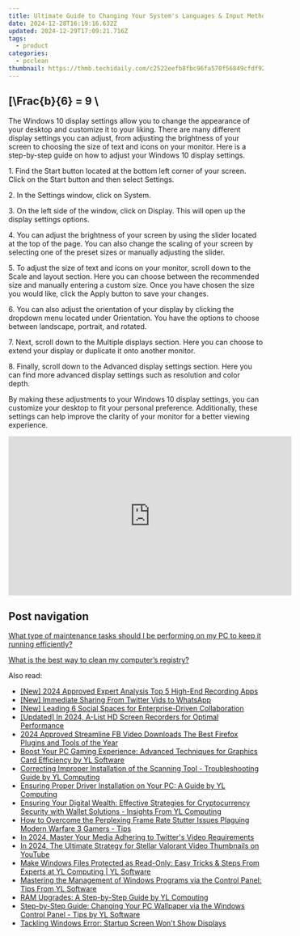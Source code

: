 ```yaml
---
title: Ultimate Guide to Changing Your System's Languages & Input Methods Through the Control Panel with Help From YL Software Solutions
date: 2024-12-28T16:19:16.632Z
updated: 2024-12-29T17:09:21.716Z
tags:
  - product
categories:
  - pcclean
thumbnail: https://thmb.techidaily.com/c2522eefb8fbc96fa570f56849cfdf92d72e221bd3a27b7e0b7d3fec1332bd02.png
---
```


## \[\Frac{b}{6} = 9 \

The Windows 10 display settings allow you to change the appearance of your desktop and customize it to your liking. There are many different display settings you can adjust, from adjusting the brightness of your screen to choosing the size of text and icons on your monitor. Here is a step-by-step guide on how to adjust your Windows 10 display settings. 

1\. Find the Start button located at the bottom left corner of your screen. Click on the Start button and then select Settings.

2\. In the Settings window, click on System.

3\. On the left side of the window, click on Display. This will open up the display settings options. 

4\. You can adjust the brightness of your screen by using the slider located at the top of the page. You can also change the scaling of your screen by selecting one of the preset sizes or manually adjusting the slider.

5\. To adjust the size of text and icons on your monitor, scroll down to the Scale and layout section. Here you can choose between the recommended size and manually entering a custom size. Once you have chosen the size you would like, click the Apply button to save your changes.

6\. You can also adjust the orientation of your display by clicking the dropdown menu located under Orientation. You have the options to choose between landscape, portrait, and rotated.

7\. Next, scroll down to the Multiple displays section. Here you can choose to extend your display or duplicate it onto another monitor.

8\. Finally, scroll down to the Advanced display settings section. Here you can find more advanced display settings such as resolution and color depth. 

By making these adjustments to your Windows 10 display settings, you can customize your desktop to fit your personal preference. Additionally, these settings can help improve the clarity of your monitor for a better viewing experience.

<!-- affiliate ads begin -->
<iframe width="560" height="315" src="https://www.youtube.com/embed/qNrOsjUdRz0?si=xGzhmNmtgxNTsRxN" title="YouTube video player" frameborder="0" allow="accelerometer; autoplay; clipboard-write; encrypted-media; gyroscope; picture-in-picture; web-share" referrerpolicy="strict-origin-when-cross-origin" allowfullscreen></iframe>
<!-- affiliate ads end -->

## Post navigation

[What type of maintenance tasks should I be performing on my PC to keep it running efficiently?](https://tools.techidaily.com/pcclean/products/)

[What is the best way to clean my computer’s registry?](https://tools.techidaily.com/pcclean/products/)

<ins class="adsbygoogle"
     style="display:block"
     data-ad-format="autorelaxed"
     data-ad-client="ca-pub-7571918770474297"
     data-ad-slot="1223367746"></ins>

<ins class="adsbygoogle"
     style="display:block"
     data-ad-client="ca-pub-7571918770474297"
     data-ad-slot="8358498916"
     data-ad-format="auto"
     data-full-width-responsive="true"></ins>

<span class="atpl-alsoreadstyle">Also read:</span>
<div><ul>
<li><a href="https://video-capture.techidaily.com/new-2024-approved-expert-analysis-top-5-high-end-recording-apps/"><u>[New] 2024 Approved Expert Analysis Top 5 High-End Recording Apps</u></a></li>
<li><a href="https://twitter-videos.techidaily.com/new-immediate-sharing-from-twitter-vids-to-whatsapp/"><u>[New] Immediate Sharing From Twitter Vids to WhatsApp</u></a></li>
<li><a href="https://extra-approaches.techidaily.com/new-leading-6-social-spaces-for-enterprise-driven-collaboration/"><u>[New] Leading 6 Social Spaces for Enterprise-Driven Collaboration</u></a></li>
<li><a href="https://visual-screen-recording.techidaily.com/updated-in-2024-a-list-hd-screen-recorders-for-optimal-performance/"><u>[Updated] In 2024, A-List HD Screen Recorders for Optimal Performance</u></a></li>
<li><a href="https://facebook-videos.techidaily.com/2024-approved-streamline-fb-video-downloads-the-best-firefox-plugins-and-tools-of-the-year/"><u>2024 Approved Streamline FB Video Downloads The Best Firefox Plugins and Tools of the Year</u></a></li>
<li><a href="https://win-exclusive.techidaily.com/boost-your-pc-gaming-experience-advanced-techniques-for-graphics-card-efficiency-by-yl-software/"><u>Boost Your PC Gaming Experience: Advanced Techniques for Graphics Card Efficiency by YL Software</u></a></li>
<li><a href="https://win-exclusive.techidaily.com/correcting-improper-installation-of-the-scanning-tool-troubleshooting-guide-by-yl-computing/"><u>Correcting Improper Installation of the Scanning Tool - Troubleshooting Guide by YL Computing</u></a></li>
<li><a href="https://win-exclusive.techidaily.com/ensuring-proper-driver-installation-on-your-pc-a-guide-by-yl-computing/"><u>Ensuring Proper Driver Installation on Your PC: A Guide by YL Computing</u></a></li>
<li><a href="https://win-exclusive.techidaily.com/ensuring-your-digital-wealth-effective-strategies-for-cryptocurrency-security-with-wallet-solutions-insights-from-yl-computing/"><u>Ensuring Your Digital Wealth: Effective Strategies for Cryptocurrency Security with Wallet Solutions - Insights From YL Computing</u></a></li>
<li><a href="https://win-blog.techidaily.com/how-to-overcome-the-perplexing-frame-rate-stutter-issues-plaguing-modern-warfare-3-gamers-tips/"><u>How to Overcome the Perplexing Frame Rate Stutter Issues Plaguing Modern Warfare 3 Gamers - Tips</u></a></li>
<li><a href="https://twitter-clips.techidaily.com/in-2024-master-your-media-adhering-to-twitters-video-requirements/"><u>In 2024, Master Your Media Adhering to Twitter's Video Requirements</u></a></li>
<li><a href="https://youtube-docs.techidaily.com/24-the-ultimate-strategy-for-stellar-valorant-video-thumbnails-on-youtube/"><u>In 2024, The Ultimate Strategy for Stellar Valorant Video Thumbnails on YouTube</u></a></li>
<li><a href="https://win-exclusive.techidaily.com/make-windows-files-protected-as-read-only-easy-tricks-and-steps-from-experts-at-yl-computing-yl-software/"><u>Make Windows Files Protected as Read-Only: Easy Tricks & Steps From Experts at YL Computing | YL Software</u></a></li>
<li><a href="https://win-exclusive.techidaily.com/mastering-the-management-of-windows-programs-via-the-control-panel-tips-from-yl-software/"><u>Mastering the Management of Windows Programs via the Control Panel: Tips From YL Software</u></a></li>
<li><a href="https://win-exclusive.techidaily.com/ram-upgrades-a-step-by-step-guide-by-yl-computing/"><u>RAM Upgrades: A Step-by-Step Guide by YL Computing</u></a></li>
<li><a href="https://win-exclusive.techidaily.com/step-by-step-guide-changing-your-pc-wallpaper-via-the-windows-control-panel-tips-by-yl-software/"><u>Step-by-Step Guide: Changing Your PC Wallpaper via the Windows Control Panel - Tips by YL Software</u></a></li>
<li><a href="https://win11-tips.techidaily.com/tackling-windows-error-startup-screen-wont-show-displays/"><u>Tackling Windows Error: Startup Screen Won't Show Displays</u></a></li>
</ul></div>

